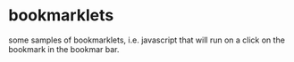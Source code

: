 bookmarklets
============
some samples of bookmarklets, i.e. javascript that will run on a click on the bookmark in the bookmar bar.
